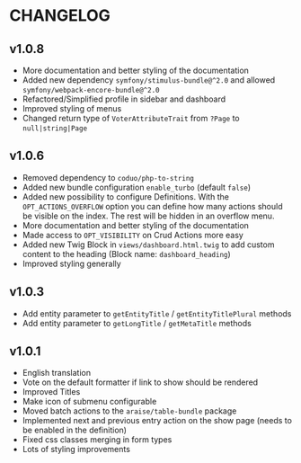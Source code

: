 # CHANGELOG

## v1.0.8
 - More documentation and better styling of the documentation
 - Added new dependency `symfony/stimulus-bundle@^2.0` and allowed `symfony/webpack-encore-bundle@^2.0`
 - Refactored/Simplified profile in sidebar and dashboard
 - Improved styling of menus
 - Changed return type of `VoterAttributeTrait` from `?Page` to `null|string|Page`

## v1.0.6
 - Removed dependency to `coduo/php-to-string`
 - Added new bundle configuration `enable_turbo` (default `false`)
 - Added new possibility to configure Definitions. With the `OPT_ACTIONS_OVERFLOW` option you can define how many actions should be visible on the index. The rest will be hidden in an overflow menu.
 - More documentation and better styling of the documentation
 - Made access to `OPT_VISIBILITY` on Crud Actions more easy
 - Added new Twig Block in `views/dashboard.html.twig` to add custom content to the heading (Block name: `dashboard_heading`)
 - Improved styling generally

## v1.0.3
 - Add entity parameter to `getEntityTitle` / `getEntityTitlePlural` methods
 - Add entity parameter to `getLongTitle` / `getMetaTitle` methods

## v1.0.1
 - English translation
 - Vote on the default formatter if link to show should be rendered
 - Improved Titles
 - Make icon of submenu configurable
 - Moved batch actions to the `araise/table-bundle` package
 - Implemented next and previous entry action on the show page (needs to be enabled in the definition)
 - Fixed css classes merging in form types
 - Lots of styling improvements
